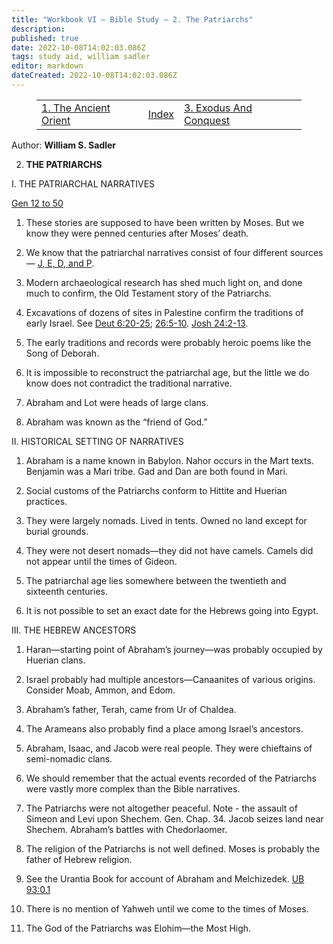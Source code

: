```yaml
---
title: "Workbook VI — Bible Study — 2. The Patriarchs"
description: 
published: true
date: 2022-10-08T14:02:03.086Z
tags: study aid, william sadler
editor: markdown
dateCreated: 2022-10-08T14:02:03.086Z
---
```


<figure class="table chapter-navigator">
	<table>
		<tbody>
		<tr>
			<td><a href="/en/article/William_S_Sadler/Workbook_6_Bible_Study/History_2_1">1. The Ancient Orient</a></td>
			<td><a href="/en/article/William_S_Sadler/Workbook_6_Bible_Study/Index">Index</a></td>
			<td><a href="/en/article/William_S_Sadler/Workbook_6_Bible_Study/History_2_3">3. Exodus And Conquest</a></td>
		</tr>
		</tbody>
	</table>
</figure>

Author: **William S. Sadler**


2. **THE PATRIARCHS**

I. THE PATRIARCHAL NARRATIVES

[Gen 12 to 50](/en/Bible/Genesis/12.htm)

1. These stories are supposed to have been written by Moses. But we know they were penned centuries after Moses’ death.

2. We know that the patriarchal narratives consist of four different sources — [J, E, D, and P](https://en.wikipedia.org/wiki/Documentary_hypothesis).

3. Modern archaeological research has shed much light on, and done much to confirm, the Old Testament story of the Patriarchs.

4. Excavations of dozens of sites in Palestine confirm the traditions of early Israel. See [Deut 6:20-25](/en/Bible/Deuteronomy/6#v20); [26:5-10](/en/Bible/Deuteronomy/26#v5). [Josh 24:2-13](/en/Bible/Joshua/24#v2).

5. The early traditions and records were probably heroic poems like the Song of Deborah.

6. It is impossible to reconstruct the patriarchal age, but the little we do know does not contradict the traditional narrative.

7. Abraham and Lot were heads of large clans.

8. Abraham was known as the “friend of God.”

II. HISTORICAL SETTING OF NARRATIVES

1. Abraham is a name known in Babylon. Nahor occurs in the Mart texts. Benjamin was a Mari tribe. Gad and Dan are both found in Mari.

2. Social customs of the Patriarchs conform to Hittite and Huerian practices.

3. They were largely nomads. Lived in tents. Owned no land except for burial grounds.

4. They were not desert nomads—they did not have camels. Camels did not appear until the times of Gideon.

5. The patriarchal age lies somewhere between the twentieth and sixteenth centuries.

6. It is not possible to set an exact date for the Hebrews going into Egypt.

III. THE HEBREW ANCESTORS

1. Haran—starting point of Abraham’s journey—was probably occupied by Huerian clans.

2. Israel probably had multiple ancestors—Canaanites of various origins. Consider Moab, Ammon, and Edom.

3. Abraham’s father, Terah, came from Ur of Chaldea.

4. The Arameans also probably find a place among Israel’s ancestors.

5. Abraham, Isaac, and Jacob were real people. They were chieftains of semi-nomadic clans.

6. We should remember that the actual events recorded of the Patriarchs were vastly more complex than the Bible narratives.

7. The Patriarchs were not altogether peaceful. Note - the assault of Simeon and Levi upon Shechem. Gen. Chap. 34. Jacob seizes land near Shechem. Abraham’s battles with Chedorlaomer.

8. The religion of the Patriarchs is not well defined. Moses is probably the father of Hebrew religion.

9. See the Urantia Book for account of Abraham and Melchizedek. [UB 93:0.1](/en/The_Urantia_Book/93#p0_1)

10. There is no mention of Yahweh until we come to the times of Moses.

11. The God of the Patriarchs was Elohim—the Most High.


<br>

